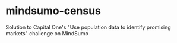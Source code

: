 mindsumo-census
===============

Solution to Capital One's "Use population data to identify promising markets" challenge on MindSumo
